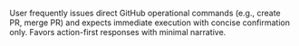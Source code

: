 User frequently issues direct GitHub operational commands (e.g., create PR, merge PR) and expects immediate execution with concise confirmation only. Favors action-first responses with minimal narrative.
